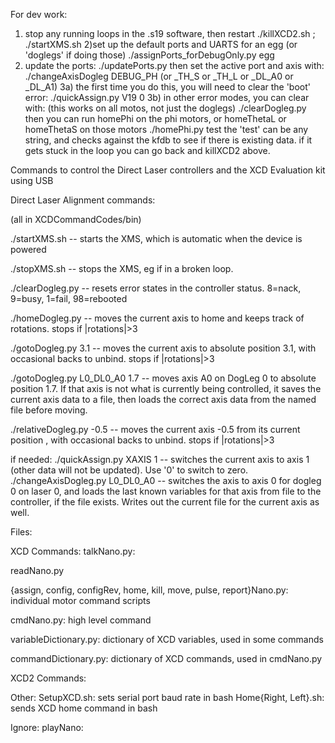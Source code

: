 For dev work:
1) stop any running loops in the .s19 software, then restart
./killXCD2.sh ; ./startXMS.sh
2)set up the default ports and UARTS for an egg (or 'doglegs' if doing those)
./assignPorts_forDebugOnly.py egg
3) update the ports:
./updatePorts.py
then set the active port and axis with:
./changeAxisDogleg DEBUG_PH (or _TH_S or _TH_L or _DL_A0 or _DL_A1)
3a) the first time you do this, you will need to clear the 'boot' error:
./quickAssign.py V19 0
3b) in other error modes, you can clear with: (this works on all motos, not just the doglegs)
./clearDogleg.py
then you can run homePhi on the phi motors, or homeThetaL or homeThetaS on those motors
./homePhi.py test
the 'test' can be any string, and checks against the kfdb to see if there is existing data.
if it gets stuck in the loop you can go back and killXCD2 above.

Commands to control the Direct Laser controllers and the XCD Evaluation kit using USB

Direct Laser Alignment commands:

(all in XCDCommandCodes/bin)

./startXMS.sh -- starts the XMS, which is automatic when the device is powered

./stopXMS.sh -- stops the XMS, eg if in a broken loop.

./clearDogleg.py -- resets error states in the controller status.  8=nack, 9=busy, 1=fail, 98=rebooted

./homeDogleg.py -- moves the current axis to home and keeps track of rotations.  stops if |rotations|>3

./gotoDogleg.py 3.1 -- moves the current axis to absolute position 3.1, with occasional backs to unbind.   stops if |rotations|>3

./gotoDogleg.py L0_DL0_A0 1.7 -- moves axis A0 on DogLeg 0 to absolute position 1.7.  If that axis is not what is currently being controlled, it saves the current axis data to a file, then loads the correct axis data from the named file before moving.

./relativeDogleg.py -0.5 -- moves the current axis -0.5 from its current position , with occasional backs to unbind.  stops if |rotations|>3



if needed:
./quickAssign.py XAXIS 1 -- switches the current axis to axis 1 (other data will not be updated).  Use '0' to switch to zero.
./changeAxisDogleg.py L0_DL0_A0 -- switches the axis to axis 0 for dogleg 0 on laser 0, and loads the last known variables for that axis from file to the controller, if the file exists.  Writes out the current file for the current axis as well.

Files:

XCD Commands:
  talkNano.py: 
  
  readNano.py

  {assign, config, configRev, home, kill, move, pulse, report}Nano.py: individual motor command scripts
  
  cmdNano.py: high level command
  
  variableDictionary.py: dictionary of XCD variables, used in some commands
  
  commandDictionary.py: dictionary of XCD commands, used in cmdNano.py
  
XCD2 Commands:

Other:
  SetupXCD.sh: sets serial port baud rate in bash
  Home{Right, Left}.sh: sends XCD home command in bash
  
Ignore:
  playNano:
